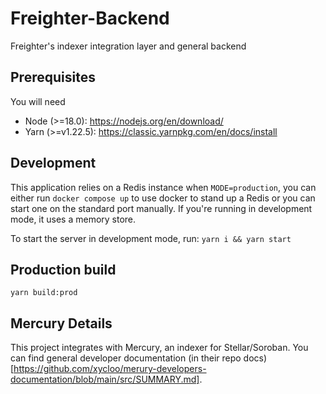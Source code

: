# Freighter-Backend

Freighter's indexer integration layer and general backend

## Prerequisites

You will need

- Node (>=18.0): https://nodejs.org/en/download/
- Yarn (>=v1.22.5): https://classic.yarnpkg.com/en/docs/install

## Development

This application relies on a Redis instance when `MODE=production`, you can either run `docker compose up` to use docker to stand up a Redis or you can start one on the standard port manually. If you're running in development mode, it uses a memory store.

To start the server in development mode, run:
`yarn i && yarn start`

## Production build

`yarn build:prod`

## Mercury Details

This project integrates with Mercury, an indexer for Stellar/Soroban. You can find general developer documentation (in their repo docs)[https://github.com/xycloo/merury-developers-documentation/blob/main/src/SUMMARY.md].
